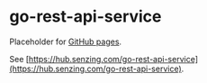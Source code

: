 # go-rest-api-service

Placeholder for [GitHub pages](https://pages.github.com/).

See [https://hub.senzing.com/go-rest-api-service](https://hub.senzing.com/go-rest-api-service).
